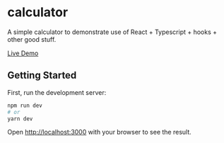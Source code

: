 # calculator

A simple calculator to demonstrate use of React + Typescript + hooks + other good stuff.

[Live Demo](https://jocular-buttercream-193db0.netlify.app)

## Getting Started

First, run the development server:

```bash
npm run dev
# or
yarn dev
```

Open [http://localhost:3000](http://localhost:3000) with your browser to see the result.
